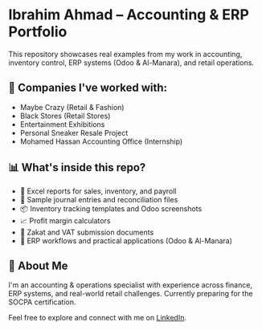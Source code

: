 # Ibrahim Ahmad – Accounting & ERP Portfolio

This repository showcases real examples from my work in accounting, inventory control, ERP systems (Odoo & Al-Manara), and retail operations.

## 💼 Companies I've worked with:
- Maybe Crazy (Retail & Fashion)
- Black Stores (Retail Stores)
- Entertainment Exhibitions
- Personal Sneaker Resale Project
- Mohamed Hassan Accounting Office (Internship)

## 📊 What's inside this repo?
- 📁 Excel reports for sales, inventory, and payroll
- 🧾 Sample journal entries and reconciliation files
- 📦 Inventory tracking templates and Odoo screenshots
- 📈 Profit margin calculators
- 📂 Zakat and VAT submission documents
- 📌 ERP workflows and practical applications (Odoo & Al-Manara)

## 🌟 About Me
I'm an accounting & operations specialist with experience across finance, ERP systems, and real-world retail challenges. Currently preparing for the SOCPA certification.

Feel free to explore and connect with me on [LinkedIn](https://www.linkedin.com/in/1brahmad/).
